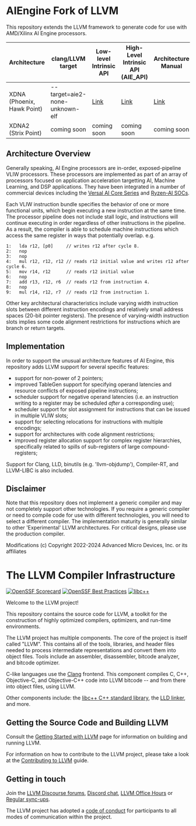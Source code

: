# AIEngine Fork of LLVM

This repository extends the LLVM framework to generate code for use with AMD/Xilinx AI Engine processors.

| Architecture | clang/LLVM target | Low-level Intrinsic API | High-Level Intrinsic API (AIE_API) | Architecture Manual |
| --- | --- | --- | --- | --- |
| XDNA (Phoenix, Hawk Point) | 	--target=aie2-none-unknown-elf	| [Link](https://www.xilinx.com/htmldocs/xilinx2024_1/aiengine_ml_intrinsics/intrinsics/)	| [Link](https://www.xilinx.com/htmldocs/xilinx2024_1/aiengine_api/aie_api/doc/index.html) | [Link](https://docs.amd.com/r/en-US/am020-versal-aie-ml)
| XDNA2 (Strix Point)        |	coming soon	                    | coming soon	| coming soon | coming soon

## Architecture Overview

Generally speaking, AI Engine processors are in-order, exposed-pipeline VLIW processors.  These processors are implemented as part of an array of processors focused on application acceleration targetting AI, Machine Learning, and DSP applications.  They have been integrated in a number of commercial devices including the [Versal AI Core Series](https://www.amd.com/en/products/adaptive-socs-and-fpgas/versal/ai-core-series.html) and [Ryzen-AI SOCs](https://www.amd.com/en/products/processors/consumer/ryzen-ai.html).

Each VLIW instruction bundle specifies the behavior of one or more functional units, which begin executing a new instruction at the same time.  The processor pipeline does not include stall logic, and instructions will continue executing in order regardless of other instructions in the pipeline.  As a result, the compiler is able to schedule machine instructions which access the same register in ways that potentially overlap.  e.g.

```
1:   lda r12, [p0]     // writes r12 after cycle 8.
2:   nop
3:   nop
4:   mul r12, r12, r12 // reads r12 initial value and writes r12 after cycle 6.
5:   mov r14, r12      // reads r12 initial value
6:   nop
7:   add r13, r12, r6  // reads r12 from instruction 4.
8:   nop
9:   mul r14, r12, r7  // reads r12 from instruction 1.
```

Other key architectural characteristics include varying width instruction slots between different instruction encodings and relatively small address spaces (20-bit pointer registers).  The presence of varying-width instruction slots implies some code alignment restrictions for instructions which are branch or return targets.

## Implementation

In order to support the unusual architecture features of AI Engine, this repository adds LLVM support for several specific features:
- support for non-power of 2 pointers;
- improved TableGen support for specifying operand latencies and resource conflicts of exposed pipeline instructions;
- scheduler support for negative operand latencies (i.e. an instruction writing to a register may be scheduled *after* a corresponding use);
- scheduler support for slot assignment for instructions that can be issued in multiple VLIW slots;
- support for selecting relocations for instructions with multiple encodings;
- support for architectures with code alignment restrictions;
- improved register allocation support for complex register hierarchies, specifically related to spills of sub-registers of large compound-registers;

Support for Clang, LLD, binutils (e.g. 'llvm-objdump'), Compiler-RT, and LLVM-LIBC is also included.

## Disclaimer

Note that this repository does not implement a generic compiler and may not completely support other technologies.  If you require a generic compiler or need to compile code for use with different technologies, you will need to select a different compiler.  The implementation maturity is generally similar to other 'Experimental' LLVM architectures.  For critical designs, please use the production compiler.

Modifications (c) Copyright 2022-2024 Advanced Micro Devices, Inc. or its affiliates

# The LLVM Compiler Infrastructure

[![OpenSSF Scorecard](https://api.securityscorecards.dev/projects/github.com/llvm/llvm-project/badge)](https://securityscorecards.dev/viewer/?uri=github.com/llvm/llvm-project)
[![OpenSSF Best Practices](https://www.bestpractices.dev/projects/8273/badge)](https://www.bestpractices.dev/projects/8273)
[![libc++](https://github.com/llvm/llvm-project/actions/workflows/libcxx-build-and-test.yaml/badge.svg?branch=main&event=schedule)](https://github.com/llvm/llvm-project/actions/workflows/libcxx-build-and-test.yaml?query=event%3Aschedule)

Welcome to the LLVM project!

This repository contains the source code for LLVM, a toolkit for the
construction of highly optimized compilers, optimizers, and run-time
environments.

The LLVM project has multiple components. The core of the project is
itself called "LLVM". This contains all of the tools, libraries, and header
files needed to process intermediate representations and convert them into
object files. Tools include an assembler, disassembler, bitcode analyzer, and
bitcode optimizer.

C-like languages use the [Clang](https://clang.llvm.org/) frontend. This
component compiles C, C++, Objective-C, and Objective-C++ code into LLVM bitcode
-- and from there into object files, using LLVM.

Other components include:
the [libc++ C++ standard library](https://libcxx.llvm.org),
the [LLD linker](https://lld.llvm.org), and more.

## Getting the Source Code and Building LLVM

Consult the
[Getting Started with LLVM](https://llvm.org/docs/GettingStarted.html#getting-the-source-code-and-building-llvm)
page for information on building and running LLVM.

For information on how to contribute to the LLVM project, please take a look at
the [Contributing to LLVM](https://llvm.org/docs/Contributing.html) guide.

## Getting in touch

Join the [LLVM Discourse forums](https://discourse.llvm.org/), [Discord
chat](https://discord.gg/xS7Z362),
[LLVM Office Hours](https://llvm.org/docs/GettingInvolved.html#office-hours) or
[Regular sync-ups](https://llvm.org/docs/GettingInvolved.html#online-sync-ups).

The LLVM project has adopted a [code of conduct](https://llvm.org/docs/CodeOfConduct.html) for
participants to all modes of communication within the project.
